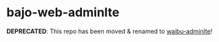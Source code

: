 # bajo-web-adminlte

**DEPRECATED**: This repo has been moved & renamed to [waibu-adminlte](https://github.com/ardhi/waibu-adminlte)!